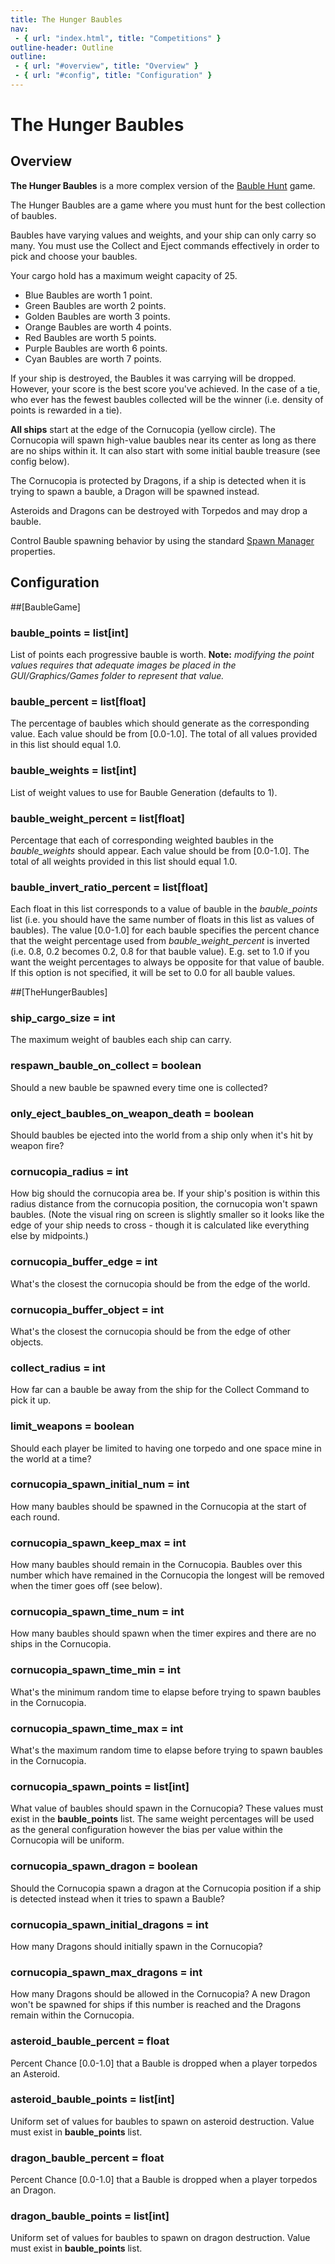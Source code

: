 ```yaml
---
title: The Hunger Baubles
nav:
 - { url: "index.html", title: "Competitions" }
outline-header: Outline
outline:
 - { url: "#overview", title: "Overview" }
 - { url: "#config", title: "Configuration" }
---
```


The Hunger Baubles
=============

<a name="overview"></a>Overview
-----------
**The Hunger Baubles** is a more complex version of the [Bauble Hunt](baublehunt.html) game.  

The Hunger Baubles are a game where you must hunt for the best collection of baubles.

Baubles have varying values and weights, and your ship can only carry so many.  You must use the Collect and Eject commands effectively in order to pick and choose your baubles.
 
Your cargo hold has a maximum weight capacity of 25.

 - Blue Baubles are worth 1 point.
 - Green Baubles are worth 2 points.
 - Golden Baubles are worth 3 points.
 - Orange Baubles are worth 4 points.
 - Red Baubles are worth 5 points.
 - Purple Baubles are worth 6 points.
 - Cyan Baubles are worth 7 points.

If your ship is destroyed, the Baubles it was carrying will be dropped.  However, your score is the best score you've achieved.  In the case of a tie, who ever has the fewest baubles collected will be the winner (i.e. density of points is rewarded in a tie).

**All ships** start at the edge of the Cornucopia (yellow circle).  The Cornucopia will spawn high-value baubles near its center as long as there are no ships within it.  It can also start with some initial bauble treasure (see config below).

The Cornucopia is protected by Dragons, if a ship is detected when it is trying to spawn a bauble, a Dragon will be spawned instead.

Asteroids and Dragons can be destroyed with Torpedos and may drop a bauble.

Control Bauble spawning behavior by using the standard [Spawn Manager](../server/config.html#spawnmanager) properties.

<a name="config"></a>Configuration
-----------

##[BaubleGame]

### bauble_points = list[int]
List of points each progressive bauble is worth. **Note:** *modifying the point values requires that adequate images be placed in the GUI/Graphics/Games folder to represent that value.*

### bauble_percent = list[float]
The percentage of baubles which should generate as the corresponding value.  Each value should be from [0.0-1.0].  The total of all values provided in this list should equal 1.0.

### bauble_weights = list[int]
List of weight values to use for Bauble Generation (defaults to 1).

### bauble_weight_percent = list[float]
Percentage that each of corresponding weighted baubles in the *bauble_weights* should appear.  Each value should be from [0.0-1.0].  The total of all weights provided in this list should equal 1.0.

### bauble_invert_ratio_percent = list[float]
Each float in this list corresponds to a value of bauble in the *bauble_points* list (i.e. you should have the same number of floats in this list as values of baubles).  The value [0.0-1.0] for each bauble specifies the percent chance that the weight percentage used from *bauble_weight_percent* is inverted (i.e. 0.8, 0.2 becomes 0.2, 0.8 for that bauble value).  E.g. set to 1.0 if you want the weight percentages to always be opposite for that value of bauble.  If this option is not specified, it will be set to 0.0 for all bauble values.


##[TheHungerBaubles]

### ship_cargo_size = int
The maximum weight of baubles each ship can carry.

### respawn_bauble_on_collect = boolean
Should a new bauble be spawned every time one is collected?

### only_eject_baubles_on_weapon_death = boolean
Should baubles be ejected into the world from a ship only when it's hit by weapon fire?

### cornucopia_radius = int
How big should the cornucopia area be.  If your ship's position is within this radius distance from the cornucopia position, the cornucopia won't spawn baubles. (Note the visual ring on screen is slightly smaller so it looks like the edge of your ship needs to cross - though it is calculated like everything else by midpoints.)

### cornucopia_buffer_edge = int
What's the closest the cornucopia should be from the edge of the world.

### cornucopia_buffer_object = int
What's the closest the cornucopia should be from the edge of other objects.

### collect_radius = int
How far can a bauble be away from the ship for the Collect Command to pick it up.

### limit_weapons = boolean
Should each player be limited to having one torpedo and one space mine in the world at a time?

### cornucopia_spawn_initial_num = int
How many baubles should be spawned in the Cornucopia at the start of each round.

### cornucopia_spawn_keep_max = int
How many baubles should remain in the Cornucopia.  Baubles over this number which have remained in the Cornucopia the longest will be removed when the timer goes off (see below).

### cornucopia_spawn_time_num = int
How many baubles should spawn when the timer expires and there are no ships in the Cornucopia.

### cornucopia_spawn_time_min = int
What's the minimum random time to elapse before trying to spawn baubles in the Cornucopia.

### cornucopia_spawn_time_max = int
What's the maximum random time to elapse before trying to spawn baubles in the Cornucopia.

### cornucopia_spawn_points = list[int]
What value of baubles should spawn in the Cornucopia?  These values must exist in the **bauble_points** list.  The same weight percentages will be used as the general configuration however the bias per value within the Cornucopia will be uniform.

### cornucopia_spawn_dragon = boolean
Should the Cornucopia spawn a dragon at the Cornucopia position if a ship is detected instead when it tries to spawn a Bauble?

### cornucopia_spawn_initial_dragons = int
How many Dragons should initially spawn in the Cornucopia?

### cornucopia_spawn_max_dragons = int
How many Dragons should be allowed in the Cornucopia?  A new Dragon won't be spawned for ships if this number is reached and the Dragons remain within the Cornucopia.

### asteroid_bauble_percent = float
Percent Chance [0.0-1.0] that a Bauble is dropped when a player torpedos an Asteroid.

### asteroid_bauble_points = list[int]
Uniform set of values for baubles to spawn on asteroid destruction.  Value must exist in **bauble_points** list.

### dragon_bauble_percent = float
Percent Chance [0.0-1.0] that a Bauble is dropped when a player torpedos an Dragon.

### dragon_bauble_points = list[int]
Uniform set of values for baubles to spawn on dragon destruction.  Value must exist in **bauble_points** list.
